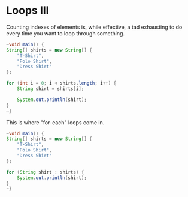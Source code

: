 # Loops III

Counting indexes of elements is, while effective, a tad
exhausting to do every time you want to loop through something.

```java
~void main() {
String[] shirts = new String[] {
    "T-Shirt",
    "Polo Shirt",
    "Dress Shirt"
};

for (int i = 0; i < shirts.length; i++) {
    String shirt = shirts[i];

    System.out.println(shirt);
}
~}
```

This is where "for-each" loops come in.

```java
~void main() {
String[] shirts = new String[] {
    "T-Shirt",
    "Polo Shirt",
    "Dress Shirt"
};

for (String shirt : shirts) {
    System.out.println(shirt);
}
~}
```